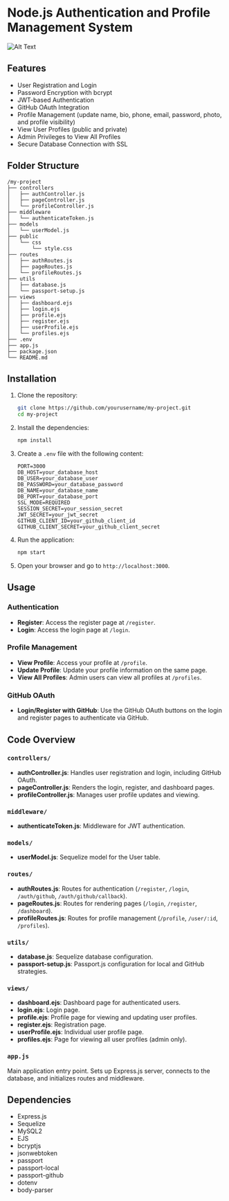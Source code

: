 
# Node.js Authentication and Profile Management System
![Alt Text](https://drive.google.com/uc?export=view&id=1QRTEMIxYPI3T4gX6lhF6wfWSbwvvPh4y)
## Features

- User Registration and Login
- Password Encryption with bcrypt
- JWT-based Authentication
- GitHub OAuth Integration
- Profile Management (update name, bio, phone, email, password, photo, and profile visibility)
- View User Profiles (public and private)
- Admin Privileges to View All Profiles
- Secure Database Connection with SSL

## Folder Structure

```
/my-project
├── controllers
│   ├── authController.js
│   ├── pageController.js
│   └── profileController.js
├── middleware
│   └── authenticateToken.js
├── models
│   └── userModel.js
├── public
│   └── css
│       └── style.css
├── routes
│   ├── authRoutes.js
│   ├── pageRoutes.js
│   └── profileRoutes.js
├── utils
│   ├── database.js
│   └── passport-setup.js
├── views
│   ├── dashboard.ejs
│   ├── login.ejs
│   ├── profile.ejs
│   ├── register.ejs
│   ├── userProfile.ejs
│   └── profiles.ejs
├── .env
├── app.js
├── package.json
└── README.md
```

## Installation

1. Clone the repository:
   ```sh
   git clone https://github.com/yourusername/my-project.git
   cd my-project
   ```

2. Install the dependencies:
   ```sh
   npm install
   ```

3. Create a `.env` file with the following content:
   ```env
   PORT=3000
   DB_HOST=your_database_host
   DB_USER=your_database_user
   DB_PASSWORD=your_database_password
   DB_NAME=your_database_name
   DB_PORT=your_database_port
   SSL_MODE=REQUIRED
   SESSION_SECRET=your_session_secret
   JWT_SECRET=your_jwt_secret
   GITHUB_CLIENT_ID=your_github_client_id
   GITHUB_CLIENT_SECRET=your_github_client_secret
   ```

4. Run the application:
   ```sh
   npm start
   ```

5. Open your browser and go to `http://localhost:3000`.

## Usage

### Authentication

- **Register**: Access the register page at `/register`.
- **Login**: Access the login page at `/login`.

### Profile Management

- **View Profile**: Access your profile at `/profile`.
- **Update Profile**: Update your profile information on the same page.
- **View All Profiles**: Admin users can view all profiles at `/profiles`.

### GitHub OAuth

- **Login/Register with GitHub**: Use the GitHub OAuth buttons on the login and register pages to authenticate via GitHub.

## Code Overview

### `controllers/`

- **authController.js**: Handles user registration and login, including GitHub OAuth.
- **pageController.js**: Renders the login, register, and dashboard pages.
- **profileController.js**: Manages user profile updates and viewing.

### `middleware/`

- **authenticateToken.js**: Middleware for JWT authentication.

### `models/`

- **userModel.js**: Sequelize model for the User table.

### `routes/`

- **authRoutes.js**: Routes for authentication (`/register`, `/login`, `/auth/github`, `/auth/github/callback`).
- **pageRoutes.js**: Routes for rendering pages (`/login`, `/register`, `/dashboard`).
- **profileRoutes.js**: Routes for profile management (`/profile`, `/user/:id`, `/profiles`).

### `utils/`

- **database.js**: Sequelize database configuration.
- **passport-setup.js**: Passport.js configuration for local and GitHub strategies.

### `views/`

- **dashboard.ejs**: Dashboard page for authenticated users.
- **login.ejs**: Login page.
- **profile.ejs**: Profile page for viewing and updating user profiles.
- **register.ejs**: Registration page.
- **userProfile.ejs**: Individual user profile page.
- **profiles.ejs**: Page for viewing all user profiles (admin only).

### `app.js`

Main application entry point. Sets up Express.js server, connects to the database, and initializes routes and middleware.

## Dependencies

- Express.js
- Sequelize
- MySQL2
- EJS
- bcryptjs
- jsonwebtoken
- passport
- passport-local
- passport-github
- dotenv
- body-parser


